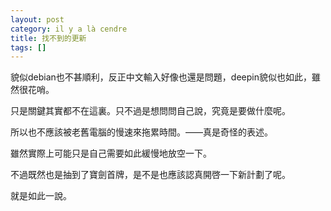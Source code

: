 ```yaml
---
layout: post
category: il y a là cendre
title: 找不到的更新
tags: []
---
```


貌似debian也不甚順利，反正中文輸入好像也還是問題，deepin貌似也如此，雖然很花哨。

只是關鍵其實都不在這裏。只不過是想問問自己說，究竟是要做什麼呢。

所以也不應該被老舊電腦的慢速來拖累時間。——真是奇怪的表述。

雖然實際上可能只是自己需要如此緩慢地放空一下。

不過既然也是抽到了寶劍首牌，是不是也應該認真開啓一下新計劃了呢。

就是如此一說。

<!-- more -->
